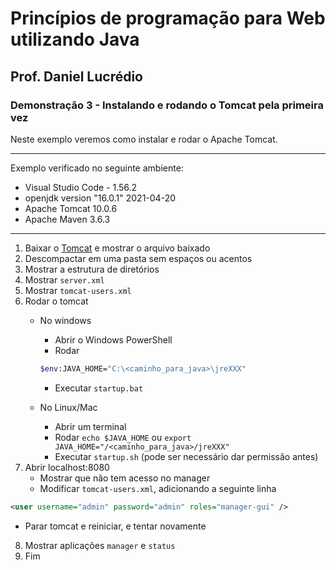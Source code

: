 # Princípios de programação para Web utilizando Java
## Prof. Daniel Lucrédio

### Demonstração 3 - Instalando e rodando o Tomcat pela primeira vez

Neste exemplo veremos como instalar e rodar o Apache Tomcat.

<hr>
Exemplo verificado no seguinte ambiente:

- Visual Studio Code - 1.56.2
- openjdk version "16.0.1" 2021-04-20
- Apache Tomcat 10.0.6
- Apache Maven 3.6.3
<hr>

1. Baixar o [Tomcat](http://tomcat.apache.org/) e mostrar o arquivo baixado
2. Descompactar em uma pasta sem espaços ou acentos
3. Mostrar a estrutura de diretórios
4. Mostrar ```server.xml```
5. Mostrar ```tomcat-users.xml```
6. Rodar o tomcat
   - No windows
      - Abrir o Windows PowerShell
      - Rodar
      
      ```sh
      $env:JAVA_HOME="C:\<caminho_para_java>\jreXXX"
      ```
      - Executar ```startup.bat```
   - No Linux/Mac
      - Abrir um terminal
      - Rodar ```echo $JAVA_HOME``` ou ```export JAVA_HOME="/<caminho_para_java>/jreXXX"```
      - Executar ```startup.sh``` (pode ser necessário dar permissão antes)
7. Abrir localhost:8080
   - Mostrar que não tem acesso no manager
   - Modificar ```tomcat-users.xml```, adicionando a seguinte linha

```xml
<user username="admin" password="admin" roles="manager-gui" />
```

   - Parar tomcat e reiniciar, e tentar novamente
8. Mostrar aplicações ```manager``` e ```status```
9. Fim

